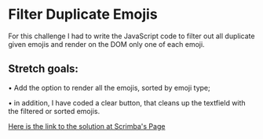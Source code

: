 # Filter Duplicate Emojis

For this challenge I had to write the JavaScript code to filter out all duplicate given emojis and render on the DOM only one of each emoji.

## Stretch goals:

• Add the option to render all the emojis, sorted by emoji type;

• in addition, I have coded a clear button, that cleans up the textfield with the filtered or sorted emojis.

[Here is the link to the solution at Scrimba's Page](https://scrimba.com/scrim/co47c42b48b474856ddc523ef)